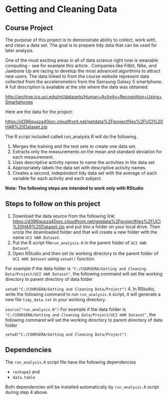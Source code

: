 # Getting and Cleaning Data

## Course Project

The purpose of this project is to demonstrate ability to collect, work with, and clean a data set. The goal is to prepare tidy data that can be used for later analysis.

One of the most exciting areas in all of data science right now is wearable computing - see for example this article . Companies like Fitbit, Nike, and Jawbone Up are racing to develop the most advanced algorithms to attract new users. The data linked to from the course website represent data collected from the accelerometers from the Samsung Galaxy S smartphone. A full description is available at the site where the data was obtained: 

http://archive.ics.uci.edu/ml/datasets/Human+Activity+Recognition+Using+Smartphones 

Here are the data for the project: 

https://d396qusza40orc.cloudfront.net/getdata%2Fprojectfiles%2FUCI%20HAR%20Dataset.zip 


The R script included called run_analysis.R will do the following. 

1. Merges the training and the test sets to create one data set.
2. Extracts only the measurements on the mean and standard deviation for each measurement.
3. Uses descriptive activity names to name the activities in the data set
4. Appropriately labels the data set with descriptive activity names.
5. Creates a second, independent tidy data set with the average of each variable for each activity and each subject.

__Note: The following steps are intended to work only with RStudio__

## Steps to follow on this project 

1. Download the data source from the following link:
  https://d396qusza40orc.cloudfront.net/getdata%2Fprojectfiles%2FUCI%20HAR%20Dataset.zip
  and put into a folder on your local drive. Then unzip the downloaded folder and that will create a new folder with the name ```UCI HAR Dataset```.
2. Put the R script file```run_analysis.R``` in the parent folder of ```UCI HAR Dataset```.
3. Open RStudio and then set its working directory to the parent folder of ```UCI HAR Dataset``` using ```setwd()``` function.

  For example if the data folder is ```"C:/COURSERA/Getting and Cleaning Data/Project/UCI HAR Dataset"```, the following command will set the working directory to parent directory of data folder
  
  ```setwd("C:/COURSERA/Getting and Cleaning Data/Project")```
4. In RStudio, write the following command to run ```run_analysis.R``` script, it will generate a new file ```tidy_data.txt``` in your working directory.
  
  ```source("run_analysis.R")```
For example if the data folder is ```"C:/COURSERA/Getting and Cleaning Data/Project/UCI HAR Dataset"```, the following command will set the working directory to parent directory of data folder
  
  ```setwd("C:/COURSERA/Getting and Cleaning Data/Project")```

## Dependencies

The ```run_analysis.R``` script file have the following dependencies
-  ```reshape2``` and
-  ```data.table```

Both dependencies will be installed automatically by ```run_analysis.R``` script during step 4 above. 




